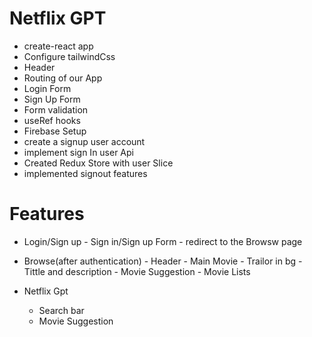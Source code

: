 
# Netflix GPT
- create-react app
- Configure tailwindCss
- Header
- Routing of our App
- Login Form
- Sign Up Form
- Form validation
- useRef hooks
- Firebase Setup
- create a signup user account
- implement sign In user Api
- Created Redux Store with user Slice
- implemented signout features

# Features
- Login/Sign up 
      - Sign in/Sign up Form
      - redirect to the Browsw page
- Browse(after authentication)
      - Header
      - Main Movie
           - Trailor in bg
           - Tittle and description
           - Movie Suggestion
                - Movie Lists

- Netflix Gpt
     - Search bar
     - Movie Suggestion
